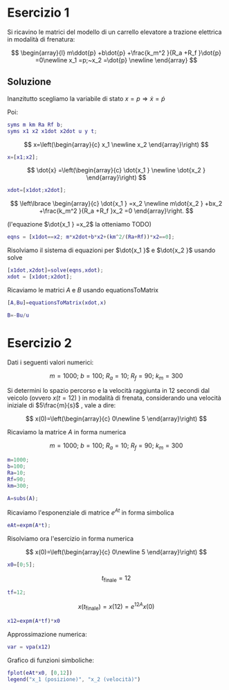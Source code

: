 
# Esercizio 1

Si ricavino le matrici del modello di un carrello elevatore a trazione elettrica in modalità di frenatura:

 $$ \begin{array}{l} m\ddot{p} +b\dot{p} +\frac{k_m^2 }{R_a +R_f }\dot{p} =0\newline x_1 =p;~x_2 =\dot{p} \newline  \end{array} $$

## Soluzione

Inanzitutto scegliamo la variabile di stato $x=p\Rightarrow \dot{x} =\dot{p}$

Poi:

```matlab
syms m km Ra Rf b;
syms x1 x2 x1dot x2dot u y t;
```

 $$ x=\left(\begin{array}{c} x_1 \newline x_2  \end{array}\right) $$

```matlab
x=[x1;x2];
```

 $$ \dot{x} =\left(\begin{array}{c} \dot{x_1 } \newline \dot{x_2 }  \end{array}\right) $$

```matlab
xdot=[x1dot;x2dot];
```

 $$ \left\lbrace \begin{array}{c} \dot{x_1 } =x_2 \newline m\dot{x_2 } +bx_2 +\frac{k_m^2 }{R_a +R_f }x_2 =0 \end{array}\right. $$

(l'equazione $\dot{x_1 } =x_2$ la otteniamo TODO)

```matlab
eqns = [x1dot==x2; m*x2dot+b*x2+(km^2/(Ra+Rf))*x2==0];
```

Risolviamo il sistema di equazioni per $\dot{x_1 }$ e $\dot{x_2 }$ usando solve

```matlab
[x1dot,x2dot]=solve(eqns,xdot);
xdot = [x1dot;x2dot];
```

Ricaviamo le matrici $A$ e $B$ usando equationsToMatrix

```matlab
[A,Bu]=equationsToMatrix(xdot,x)
```

```matlab
B=-Bu/u
```

# Esercizio 2

Dati i seguenti valori numerici:

 $$ m=1000;~b=100;~R_a =10;~R_f =90;~k_m =300 $$

Si determini  lo spazio percorso e la velocità raggiunta in 12 secondi dal veicolo (ovvero $x(t=12)$ ) in modalità di frenata, considerando una velocità iniziale di $5\frac{m}{s}$ , vale a dire:

 $$ x(0)=\left(\begin{array}{c} 0\newline 5 \end{array}\right) $$

Ricaviamo la matrice $A$ in forma numerica

 $$ m=1000;~b=100;~R_a =10;~R_f =90;~k_m =300 $$

```matlab
m=1000;
b=100;
Ra=10;
Rf=90;
km=300;

A=subs(A);
```

Ricaviamo l'esponenziale di matrice $e^{At}$ in forma simbolica

```matlab
eAt=expm(A*t);
```

Risolviamo ora l'esercizio in forma numerica

 $$ x(0)=\left(\begin{array}{c} 0\newline 5 \end{array}\right) $$

```matlab
x0=[0;5];
```

 $$ t_{\textrm{finale}} =12 $$

```matlab
tf=12;
```

 $$ x(t_{\textrm{finale}} )=x(12)=e^{12A} x(0) $$

```matlab
x12=expm(A*tf)*x0
```

Approssimazione numerica:

```matlab
var = vpa(x12)
```

Grafico di funzioni simboliche:

```matlab
fplot(eAt*x0, [0,12])
legend("x_1 (posizione)", "x_2 (velocità)")
```
